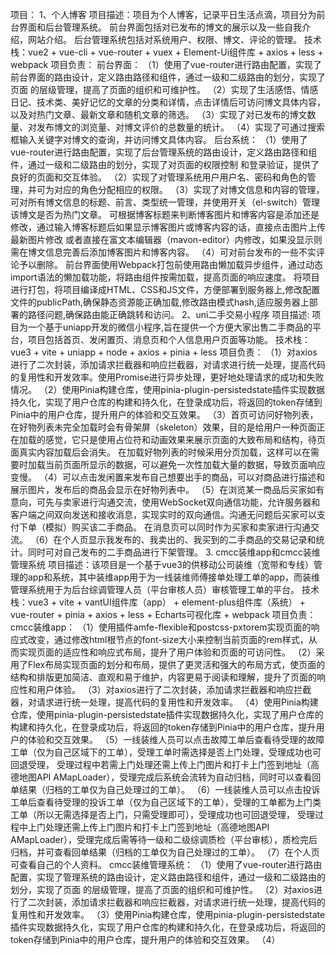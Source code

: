 项目：
1、个人博客
项目描述：项目为个人博客，记录平日生活点滴，项目分为前台界面和后台管理系统。
          前台界面包括对已发布的博文的展示以及一些自我介绍，网站介绍。
          后台管理系统包括对系统用户、权限、博文、评论的管理。
技术栈：vue2 + vue-cli + vue-router + vuex + Element-Ui组件库 + axios + less + webpack
项目负责：
           前台界面：
          （1）使用了vue-router进行路由配置，实现了前台界面的路由设计，定义路由路径和组件，通过一级和二级路由的划分，实现了页面
              的层级管理，提高了页面的组织和可维护性。
          （2）实现了生活感悟、情感日记、技术类、美好记忆的文章的分类和详情，点击详情后可访问博文具体内容，以及对热门文章、最新文章和随机文章的筛选。
          （3）实现了对已发布的博文数量、对发布博文的浏览量、对博文评价的总数量的统计。
          （4）实现了可通过搜索框输入关键字对博文的查询，并访问博文具体内容。
           后台系统：
          （1）使用了vue-router进行路由配置，实现了后台管理系统的路由设计，定义路由路径和组件，通过一级和二级路由的划分，实现了对页面的权限控制
               和登录验证，提供了良好的页面和交互体验。
          （2）实现了对管理系统用户用户名、密码和角色的管理，并可为对应的角色分配相应的权限。
          （3）实现了对博文信息和内容的管理，可对所有博文信息的标题、前言、类型统一管理，并使用开关（el-switch）管理该博文是否为热门文章。
               可根据博客标题来判断博客图片和博客内容是添加还是修改，通过输入博客标题后如果显示博客图片或博客内容的话，直接点击图片上传最新图片修改
               或者直接在富文本编辑器（mavon-editor）内修改，如果没显示则需在博文信息完善后添加博客图片和博客内容。
          （4）可对前台发布的一些不实评论予以删除。
           前台界面使用Webpack打包前使用路由懒加载异步组件，通过动态import语法的懒加载功能，将路由组件按需加载，提高页面的响应速度。
           将项目进行打包，将项目编译成HTML、CSS和JS文件，方便部署到服务器上,修改配置文件的publicPath,确保静态资源能正确加载,修改路由模式hash,适应服务器上部署的路径问题,确保路由能正确跳转和访问。
2、uni二手交易小程序
项目描述: 项目为一个基于uniapp开发的微信小程序,旨在提供一个方便大家出售二手商品的平台，项目包括首页、发闲置页、消息页和个人信息用户页面等功能。
技术栈：vue3 + vite + uniapp + node + axios + pinia + less
项目负责：
          （1）对axios进行了二次封装，添加请求拦截器和响应拦截器，对请求进行统一处理，提高代码的复用性和开发效率。使用Promise进行异步处理，更好地处理请求的成功和失败情况。
          （2）使用Pinia构建仓库，使用pinia-plugin-persistedstate插件实现数据持久化，实现了用户仓库的构建和持久化，在登录成功后，将返回的token存储到Pinia中的用户仓库，提升用户的体验和交互效果。
          （3）首页可访问好物列表，在好物列表未完全加载时会有骨架屏（skeleton）效果，目的是给用户一种页面正在加载的感觉，它只是使用占位符和动画效果来展示页面的大致布局和结构，待页面真实内容加载后会消失。
               在加载好物列表的时候采用分页加载，这样可以在需要时加载当前页面所显示的数据，可以避免一次性加载大量的数据，导致页面响应变慢。
          （4）可以点击发闲置来发布自己想要出手的商品，可以对商品进行描述和展示图片，发布后的商品会显示在好物列表中。
          （5）在浏览某一商品后买家如有意向，可先与卖家进行沟通交流，使用WebSocket双向通信功能，允许服务器和客户端之间双向发送和接收消息，实现实时的双向通信。沟通无问题后买家可以支付下单（模拟）购买该二手商品。
               在消息页可以同时作为买家和卖家进行沟通交流。
          （6）在个人页显示我发布的、我卖出的、我买到的二手商品的交易记录和统计。同时可对自己发布的二手商品进行下架管理。
3. cmcc装维app和cmcc装维管理系统
项目描述：该项目是一个基于vue3的供移动公司装维（宽带和专线）管理的app和系统，其中装维app用于为一线装维师傅接单处理工单的app，而装维管理系统用于为后台综调管理人员（平台审核人员）审核管理工单的平台。
技术栈：vue3 + vite + vantUI组件库（app） + element-plus组件库（系统） + vue-router + pinia + axios + less + Echarts可视化库 + webpack
项目负责：
          cmcc装维app：
          （1）使用插件amfe-flexible和postcss-pxtorem实现页面的响应式改变，通过修改html根节点的font-size大小来控制当前页面的rem样式，从而实现页面的适应性和响应式布局，提升了用户体验和页面的可访问性。
          （2）采用了Flex布局实现页面的划分和布局，提供了更灵活和强大的布局方式，使页面的结构和排版更加简洁、直观和易于维护，内容更易于阅读和理解，提升了页面的响应性和用户体验。
          （3）对axios进行了二次封装，添加请求拦截器和响应拦截器，对请求进行统一处理，提高代码的复用性和开发效率。
          （4）使用Pinia构建仓库，使用pinia-plugin-persistedstate插件实现数据持久化，实现了用户仓库的构建和持久化，在登录成功后，将返回的token存储到Pinia中的用户仓库，提升用户的体验和交互效果。
          （5）一线装维人员可以点击故障工单后查看待受理的故障工单（仅为自己区域下的工单），受理工单时需选择是否上门处理，受理成功也可回退受理，
               受理过程中若需上门处理还需上传上门图片和打卡上门签到地址（高德地图API AMapLoader），受理完成后系统会流转为自动归档，同时可以查看回单结果（归档的工单仅为自己处理过的工单）。
          （6）一线装维人员可以点击投诉工单后查看待受理的投诉工单（仅为自己区域下的工单），受理的工单都为上门类工单（所以无需选择是否上门，只需受理即可），受理成功也可回退受理，
               受理过程中上门处理还需上传上门图片和打卡上门签到地址（高德地图API AMapLoader），受理完成后需等待一级和二级综调质检（平台审核），质检完后归档，并可查看回单结果（归档的工单仅为自己处理过的工单）。
          （7）在个人页可查看自己的个人资料。
          cmcc装维管理系统：
          （1）使用了vue-router进行路由配置，实现了管理系统的路由设计，定义路由路径和组件，通过一级和二级路由的划分，实现了页面
              的层级管理，提高了页面的组织和可维护性。
          （2）对axios进行了二次封装，添加请求拦截器和响应拦截器，对请求进行统一处理，提高代码的复用性和开发效率。
          （3）使用Pinia构建仓库，使用pinia-plugin-persistedstate插件实现数据持久化，实现了用户仓库的构建和持久化，在登录成功后，将返回的token存储到Pinia中的用户仓库，提升用户的体验和交互效果。
          （4）


          
